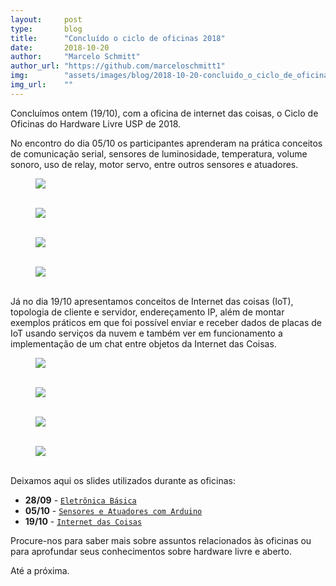 ```yaml
---
layout:     post
type:       blog
title:      "Concluído o ciclo de oficinas 2018"
date:       2018-10-20
author:     "Marcelo Schmitt"
author_url: "https://github.com/marceloschmitt1"
img:        "assets/images/blog/2018-10-20-concluido_o_ciclo_de_oficinas_2018/of2-01.jpg"
img_url:    ""
---
```


Concluímos ontem (19/10), com a oficina de internet das coisas, o Ciclo de Oficinas do Hardware Livre USP de 2018.

No encontro do dia 05/10 os participantes aprenderam na prática conceitos de comunicação serial, sensores de luminosidade, temperatura, volume sonoro, uso de relay, motor servo, entre outros sensores e atuadores.

<div class="img-container">
  <figure>
    <img src="{{ site.baseurl }}/assets/images/blog/2018-10-20-concluido_o_ciclo_de_oficinas_2018/of2-01.jpg">
    <figcaption>&nbsp;</figcaption>
  </figure>
  <figure>
    <img src="{{ site.baseurl }}/assets/images/blog/2018-10-20-concluido_o_ciclo_de_oficinas_2018/of2-02.jpg">
    <figcaption>&nbsp;</figcaption>
  </figure>
  <figure>
    <img src="{{ site.baseurl }}/assets/images/blog/2018-10-20-concluido_o_ciclo_de_oficinas_2018/of2-03.jpg">
    <figcaption>&nbsp;</figcaption>
  </figure>
  <figure>
    <img src="{{ site.baseurl }}/assets/images/blog/2018-10-20-concluido_o_ciclo_de_oficinas_2018/of2-04.jpg">
    <figcaption>&nbsp;</figcaption>
  </figure>
</div>

Já no dia 19/10 apresentamos conceitos de Internet das coisas (IoT), topologia de cliente e servidor, endereçamento IP, além de montar exemplos práticos em que foi possível enviar e receber dados de placas de IoT usando serviços da nuvem e também ver em funcionamento a implementação de um chat entre objetos da Internet das Coisas.

<div class="img-container">
  <figure>
    <img src="{{ site.baseurl }}/assets/images/blog/2018-10-20-concluido_o_ciclo_de_oficinas_2018/of3-01.jpg">
    <figcaption>&nbsp;</figcaption>
  </figure>
  <figure>
    <img src="{{ site.baseurl }}/assets/images/blog/2018-10-20-concluido_o_ciclo_de_oficinas_2018/of3-02.jpg">
    <figcaption>&nbsp;</figcaption>
  </figure>
  <figure>
    <img src="{{ site.baseurl }}/assets/images/blog/2018-10-20-concluido_o_ciclo_de_oficinas_2018/of3-03.jpg">
    <figcaption>&nbsp;</figcaption>
  </figure>
  <figure>
    <img src="{{ site.baseurl }}/assets/images/blog/2018-10-20-concluido_o_ciclo_de_oficinas_2018/of3-04.jpg">
    <figcaption>&nbsp;</figcaption>
  </figure>
</div>

Deixamos aqui os slides utilizados durante as oficinas:

- **28/09** - <a href="{{ site.baseurl }}/assets/slides/blog/2018-10-20-concluido_o_ciclo_de_oficinas_2018/HardwareLivreUSP-GrupoEletronicaBasica2018.pdf">`Eletrônica Básica`</a>
- **05/10** - <a href="{{ site.baseurl }}/assets/slides/blog/2018-10-20-concluido_o_ciclo_de_oficinas_2018/HLUSP-Sensores2018.pdf">`Sensores e Atuadores com Arduino`</a>
- **19/10** - <a href="{{ site.baseurl }}/assets/slides/blog/2018-10-20-concluido_o_ciclo_de_oficinas_2018/Oficina-IoT2018.pdf">`Internet das Coisas`</a>

Procure-nos para saber mais sobre assuntos relacionados às oficinas ou para aprofundar seus conhecimentos sobre hardware livre e aberto.

Até a próxima.
